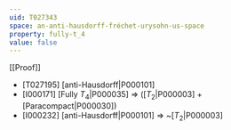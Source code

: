 ```yaml
---
uid: T027343
space: an-anti-hausdorff-fréchet-urysohn-us-space
property: fully-t_4
value: false
---
```

[[Proof]]

* [T027195] [anti-Hausdorff|P000101]
* [I000171] [Fully $T_4$|P000035] => ([$T_2$|P000003] + [Paracompact|P000030])
* [I000232] [anti-Hausdorff|P000101] => ~[$T_2$|P000003]

